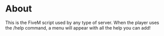 # About
This is the FiveM script used by any type of server. When the player uses the /help command, a menu will appear with all the help you can add!
